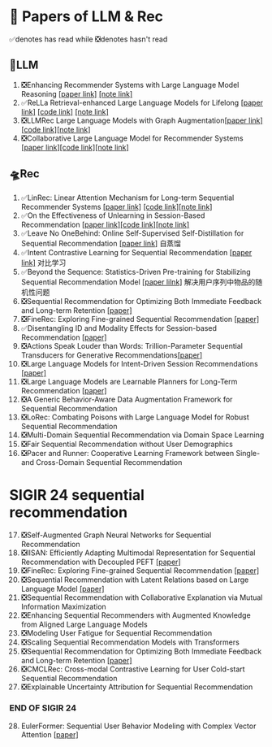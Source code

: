 # 🤗 Papers of LLM & Rec
 ✅denotes has read while  ❎denotes hasn't read  



## 🚀LLM
1. ❎Enhancing Recommender Systems with Large Language Model Reasoning 
[[paper link]](https://arxiv.org/abs/2308.10835) 
[[note link]](./✅Enhancing%20Recommender%20Systems%20with%20Large%20Language%20Model%20Reasoning/note.md)
2. ✅ReLLa Retrieval-enhanced Large Language Models for Lifelong
[[paper link]](https://arxiv.org/abs/2308.11131) [[code link]](https://github.com/LaVieEnRose365/ReLLa)
[[note link]](./✅ReLLa%20Retrieval-enhanced%20Large%20Language%20Models%20for%20Lifelong/note.md)
3. ❎LLMRec Large Language Models with Graph Augmentation[[paper link]](https://arxiv.org/abs/2311.00423)[[code link]](https://github.com/HKUDS/LLMRec)[[note link]](./LLMRec%20Large%20Language%20Models%20with%20Graph%20Augmentation/note.md)
4. ❎Collaborative Large Language Model for Recommender Systems [[paper link]](https://arxiv.org/abs/2311.01343)[[code link]](https://github.com/yaochenzhu/LLM4Rec)[[note link]](./Collaborative%20Large%20Language%20Model%20for%20Recommender%20Systems/note.md)


## 🛸Rec
1. ✅LinRec: Linear Attention Mechanism for Long-term Sequential
 Recommender Systems [[paper link]](https://dl.acm.org/doi/10.1145/3539618.3591717) [[code link]](https://github.com/Applied-Machine-Learning-Lab/LinRec)[[note link]](./✅Linrec/Linrec_note.pdf)
2. ✅On the Effectiveness of Unlearning in Session-Based Recommendation [[paper link]](./✅On%20the%20Effectiveness%20of%20Unlearning%20in%20Session-Based%20Recommendation/2312.14447.pdf)[[code link]](https://github.com/shirryliu/SRU-code)[[note link]](./✅On%20the%20Effectiveness%20of%20Unlearning%20in%20Session-Based%20Recommendation/Onthe%20Effectiveness%20of%20Unlearning%20in.pdf)
3. ✅Leave No OneBehind: Online Self-Supervised Self-Distillation for Sequential Recommendation [[paper link]](https://arxiv.org/pdf/2404.07219.pdf) 自蒸馏
4. ✅Intent Contrastive Learning for Sequential Recommendation [[paper link]](https://arxiv.org/pdf/2202.02519.pdf) 对比学习
5. ✅Beyond the Sequence: Statistics-Driven Pre-training for Stabilizing Sequential Recommendation Model [[paper lilnk]](https://arxiv.org/pdf/2404.05342.pdf) 解决用户序列中物品的随机性问题
6. ❎Sequential Recommendation for Optimizing Both Immediate Feedback and Long-term Retention [[paper]](http://arxiv.org/abs/2404.03637) 
7. ❎FineRec: Exploring Fine-grained Sequential Recommendation [[paper]](https://arxiv.org/pdf/2404.12975.pdf)
8. ✅Disentangling ID and Modality Effects for Session-based Recommendation [[paper]](https://arxiv.org/pdf/2404.12969.pdf)
9. ❎Actions Speak Louder than Words: Trillion-Parameter Sequential Transducers for Generative Recommendations[[paper]](https://arxiv.org/pdf/2402.17152.pdf)
10. ❎Large Language Models for Intent-Driven Session Recommendations [[paper]](https://arxiv.org/pdf/2312.07552)
11. ❎Large Language Models are Learnable Planners for Long-Term Recommendation [[paper]](https://arxiv.org/pdf/2403.00843)
12. ❎A Generic Behavior-Aware Data Augmentation Framework for Sequential Recommendation 
13. ❎LoRec: Combating Poisons with Large Language Model for Robust Sequential Recommendation
14. ❎Multi-Domain Sequential Recommendation via Domain Space Learning
15. ❎Fair Sequential Recommendation without User Demographics
16. ❎Pacer and Runner: Cooperative Learning Framework between Single- and Cross-Domain Sequential Recommendation
# SIGIR 24 sequential recommendation
17. ❎Self-Augmented Graph Neural Networks for Sequential Recommendation
18. ❎IISAN: Efficiently Adapting Multimodal Representation for Sequential Recommendation with Decoupled PEFT [[paper]](https://arxiv.org/abs/2404.02059)
19. ❎FineRec: Exploring Fine-grained Sequential Recommendation [[paper]](https://arxiv.org/abs/2404.12975)  
20. ❎Sequential Recommendation with Latent Relations based on Large Language Model [[paper]](https://arxiv.org/abs/2403.18348)
21. ❎Sequential Recommendation with Collaborative Explanation via Mutual Information Maximization
22. ❎Enhancing Sequential Recommenders with Augmented Knowledge from Aligned Large Language Models
23. ❎Modeling User Fatigue for Sequential Recommendation
24. ❎Scaling Sequential Recommendation Models with Transformers
25. ❎Sequential Recommendation for Optimizing Both Immediate Feedback and Long-term Retention [[paper]](https://arxiv.org/abs/2404.03637)
26. ❎CMCLRec: Cross-modal Contrastive Learning for User Cold-start Sequential Recommendation
27. ❎Explainable Uncertainty Attribution for Sequential Recommendation  
### END OF SIGIR 24 
28. EulerFormer: Sequential User Behavior Modeling with Complex Vector Attention [[paper]](https://arxiv.org/abs/2403.17729)
